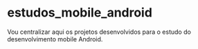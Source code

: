 # estudos_mobile_android
Vou centralizar aqui os projetos desenvolvidos para o estudo do desenvolvimento mobile Android.
